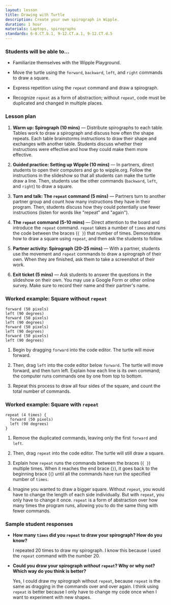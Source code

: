 ```yaml
---
layout: lesson
title: Drawing with Turtle
description: Create your own spirograph in Wipple.
duration: 1 hour
materials: Laptops, spirographs
standards: 6-8.CT.b.1, 9-12.CT.a.1, 9-12.CT.d.5
---
```


### Students will be able to...

-   Familiarize themselves with the Wipple Playground.

-   Move the turtle using the `forward`, `backward`, `left`, and `right`
    commands to draw a square.

-   Express repetition using the `repeat` command and draw a spirograph.

-   Recognize `repeat` as a form of abstraction; without `repeat`, code must be
    duplicated and changed in multiple places.

### Lesson plan

1. **Warm up: Spirograph (10 mins)** — Distribute spirographs to each table.
   Tables work to draw a spirograph and discuss how often the shape repeats.
   Each table brainstorms instructions to draw their shape and exchanges with
   another table. Students discuss whether their instructions were effective and
   how they could make them more effective.

2. **Guided practice: Setting up Wipple (10 mins)** — In partners, direct
   students to open their computers and go to wipple.org. Follow the
   instructions in the slideshow so that all students can make the turtle draw a
   line. Then, students use the other commands (`backward`, `left`, and `right`)
   to draw a square.

3. **Turn and talk: The `repeat` command (5 mins)** — Partners turn to another
   partner group and count how many instructions they have in their program.
   Then, students discuss how they could potentially use fewer instructions
   (listen for words like "repeat" and "again").

4. **The `repeat` command (5-10 mins)** — Direct attention to the board and
   introduce the `repeat` command. `repeat` takes a number of `times` and runs
   the code between the braces (`{ }`) that number of times. Demonstrate how to
   draw a square using `repeat`, and then ask the students to follow.

5. **Partner activity: Spirograph (20-25 mins)** — With a partner, students use
   the movement and `repeat` commands to draw a spirograph of their own. When
   they are finished, ask them to take a screenshot of their work.

6. **Exit ticket (5 mins)** — Ask students to answer the questions in the
   slideshow on their own. You may use a Google Form or other online survey.
   Make sure to record their name and their partner's name.

### Worked example: Square without `repeat`

```wipple
forward (50 pixels)
left (90 degrees)
forward (50 pixels)
left (90 degrees)
forward (50 pixels)
left (90 degrees)
forward (50 pixels)
left (90 degrees)
```

1. Begin by dragging `forward` into the code editor. The turtle will move
   forward.

2. Then, drag `left` into the code editor below `forward`. The turtle will move
   forward, and then turn left. Explain how each line is its own command; the
   computer runs commands one by one from top to bottom.

3. Repeat this process to draw all four sides of the square, and count the total
   number of commands.

### Worked example: Square with `repeat`

```wipple
repeat (4 times) {
  forward (50 pixels)
  left (90 degrees)
}
```

1. Remove the duplicated commands, leaving only the first `forward` and `left`.

2. Then, drag `repeat` into the code editor. The turtle will still draw a
   square.

3. Explain how `repeat` runs the commands between the braces (`{ }`) multiple
   times. When it reaches the end brace (`}`), it goes back to the beginning
   brace (`{`) until all the commands have run the specified number of `times`.

4. Imagine you wanted to draw a bigger square. Without `repeat`, you would have
   to change the length of each side individually. But with `repeat`, you only
   have to change it once. `repeat` is a form of abstraction over how many times
   the program runs, allowing you to do the same thing with fewer commands.

### Sample student responses

-   **How many `times` did you `repeat` to draw your spirograph? How do you
    know?**

    I repeated 20 times to draw my spirograph. I know this because I used the
    `repeat` command with the number 20.

-   **Could you draw your spirograph _without_ `repeat`? Why or why not? Which
    way do you think is better?**

    Yes, I could draw my spirograph without `repeat`, because `repeat` is the
    same as dragging in the commands over and over again. I think using `repeat`
    is better because I only have to change my code once when I want to
    experiment with new shapes.
